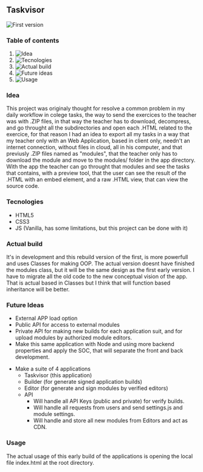 ## Taskvisor
![First version](http://tasks.carlospomares.es)

### Table of contents

1. ![Idea](#idea)
2. ![Tecnologies](#tecnologies)
3. ![Actual build](#actual-build)
4. ![Future ideas](#future-ideas)
5. ![Usage](#usage)

### Idea

This project was originaly thought for resolve a common problem in my daily workflow in colege tasks, the way to send the exercices to the teacher was with .ZIP files, in that way the teacher has to download, decompress, and go throught all the subdirectories and open each .HTML related to the exercice, for that reason I had an idea to export all my tasks in a way that my teacher only with an Web Application, based in client only, needn't an internet connection, without files in cloud, all in his computer, and that previusly .ZIP files named as "modules", that the teacher only has to download the module and move to the modules/ folder in the app directory. With the app the teacher can go throught that modules and see the tasks that contains, with a preview tool, that the user can see the result of the .HTML with an embed element, and a raw .HTML view, that can view the source code.

### Tecnologies

- HTML5
- CSS3
- JS (Vanilla, has some limitations, but this project can be done with it)

### Actual build

It's in development and this rebuild version of the first, is more powerfull and
uses Classes for making OOP. The actual version doesnt have finished the modules
class, but it will be the same design as the first early version. I have to migrate all the old code to the new conceptual vision of the app. That is actual based in Classes but I think that will function based inheritance will be better.

### Future Ideas

- External APP load option
- Public API for access to external modules
- Private API for making new builds for each application suit, and for upload modules by authorized module editors.
- Make this same application with Node and using more backend properties and apply the SOC, that will separate the front and back development.
* Make a suite of 4 applications
    - Taskvisor (this application)
    - Builder (for generate signed application builds)
    - Editor (for generate and sign modules by verified editors)
    * API
        - Will handle all API Keys (public and private) for verify builds.
        - Will handle all requests from users and send settings.js and module settings.
        - Will handle and store all new modules from Editors and act as CDN. 

### Usage

The actual usage of this early build of the applications is opening the local file index.html at the root directory.